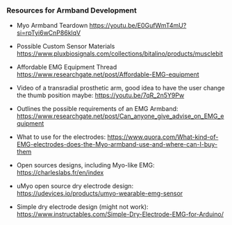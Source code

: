 ### Resources for Armband Development

- Myo Armband Teardown https://youtu.be/E0GufWmT4mU?si=rpTyi6wCnP86klqV
- Possible Custom Sensor Materials https://www.pluxbiosignals.com/collections/bitalino/products/musclebit
- Affordable EMG Equipment Thread https://www.researchgate.net/post/Affordable-EMG-equipment

- Video of a transradial prosthetic arm, good idea to have the user change the thumb position maybe: https://youtu.be/7qR_2n5Y9Pw
- Outlines the possible requirements of an EMG Armband: https://www.researchgate.net/post/Can_anyone_give_advise_on_EMG_equipment
- What to use for the electrodes: https://www.quora.com/What-kind-of-EMG-electrodes-does-the-Myo-armband-use-and-where-can-I-buy-them
- Open sources designs, including Myo-like EMG: https://charleslabs.fr/en/index
- uMyo open source dry electrode design: https://udevices.io/products/umyo-wearable-emg-sensor
- Simple dry electrode design (might not work): https://www.instructables.com/Simple-Dry-Electrode-EMG-for-Arduino/
